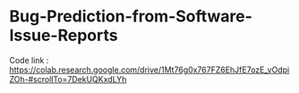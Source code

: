 # Bug-Prediction-from-Software-Issue-Reports

Code link : https://colab.research.google.com/drive/1Mt76g0x767FZ6EhJfE7ozE_yOdpiZOh-#scrollTo=7DekUQKxdLYh
